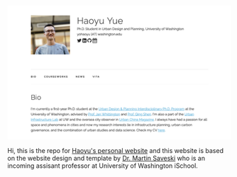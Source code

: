 ![home](assets/pics/homepage.png)

Hi, this is the repo for [Haoyu's personal website](yohaoyu.github.io/) and this website is based on the website design and template by [Dr. Martin Saveski](https://web.stanford.edu/~msaveski/) who is an incoming assisant professor at University of Washington iSchool.
